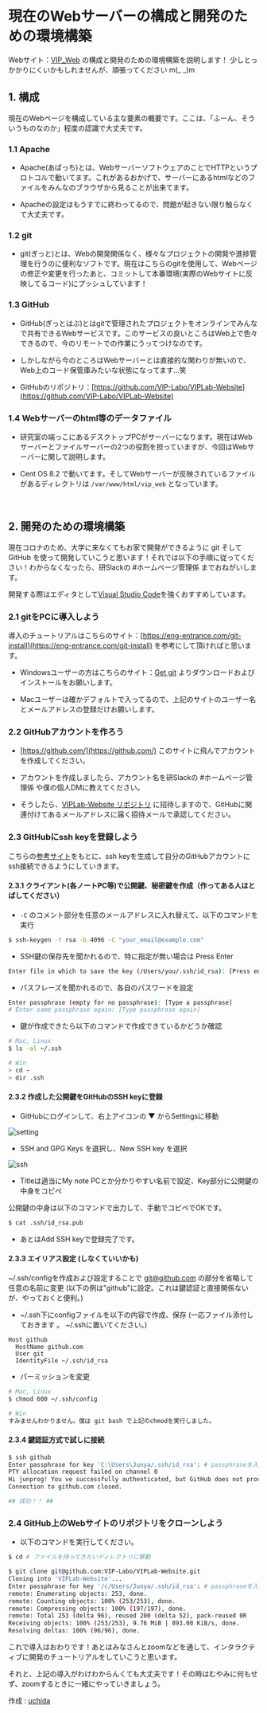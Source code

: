 現在のWebサーバーの構成と開発のための環境構築
===
Webサイト：[VIP_Web](http://www.vip.is.ritsumei.ac.jp/index.html "VIP_web") の構成と開発のための環境構築を説明します！
少しとっかかりにくいかもしれませんが、頑張ってください m(_ _)m
<br>

## 1. 構成

現在のWebページを構成している主な要素の概要です。ここは、「ふーん、そういうものなのか」程度の認識で大丈夫です。

### 1.1 Apache
* Apache(あぱっち)とは、WebサーバーソフトウェアのことでHTTPというプロトコルで動いてます。これがあるおかげで、サーバーにあるhtmlなどのファイルをみんなのブラウザから見ることが出来てます。

* Apacheの設定はもうすでに終わってるので、問題が起きない限り触らなくて大丈夫です。


### 1.2 git
* git(ぎっと)とは、Webの開発関係なく、様々なプロジェクトの開発や進捗管理を行うのに便利なソフトです。現在はこちらのgitを使用して、Webページの修正や変更を行ったあと、コミットして本番環境(実際のWebサイトに反映してるコード)にプッシュしています！


### 1.3 GitHub
* GitHub(ぎっとはぶ)とはgitで管理されたプロジェクトをオンラインでみんなで共有できるWebサービスです。このサービスの良いところはWeb上で色々できるので、今のリモートでの作業にうってつけなのです。

* しかしながら今のところはWebサーバーとは直接的な関わりが無いので、Web上のコード保管庫みたいな状態になってます...笑 

* GitHubのリポジトリ：[https://github.com/VIP-Labo/VIPLab-Website](https://github.com/VIP-Labo/VIPLab-Website)

### 1.4 Webサーバーのhtml等のデータファイル
* 研究室の端っこにあるデスクトップPCがサーバーになります。現在はWebサーバーとファイルサーバーの2つの役割を担っていますが、今回はWebサーバーに関して説明します。

* Cent OS 8.2 で動いてます。そしてWebサーバーが反映されているファイルがあるディレクトリは `/var/www/html/vip_web` となっています。

<br>

## 2. 開発のための環境構築
現在コロナのため、大学に来なくてもお家で開発ができるように git そして GitHub を使って開発していこうと思います！それでは以下の手順に従ってください！わからなくなったら、研Slackの #ホームページ管理係 までおねがいします。

開発する際はエディタとして[Visual Studio Code](https://code.visualstudio.com/ "Visual Studio Code")を強くおすすめしています。


### 2.1 gitをPCに導入しよう

導入のチュートリアルはこちらのサイト：[https://eng-entrance.com/git-install](https://eng-entrance.com/git-install) を参考にして頂ければと思います。

* Windowsユーザーの方はこちらのサイト：[Get git](https://gitforwindows.org/) よりダウンロードおよびインストールをお願いします。

* Macユーザーは確かデフォルトで入ってるので、上記のサイトのユーザー名とメールアドレスの登録だけお願いします。


### 2.2 GitHubアカウントを作ろう
* [https://github.com/](https://github.com/) このサイトに飛んでアカウントを作成してください。

* アカウントを作成しましたら、アカウント名を研Slackの #ホームページ管理係 や僕の個人DMに教えてください。

* そうしたら、[VIPLab-Website リポジトリ](https://github.com/VIP-Labo/VIPLab-Website) に招待しますので、GitHubに関連付けてあるメールアドレスに届く招待メールで承認してください。

### 2.3 GitHubにssh keyを登録しよう
こちらの[参考サイト](https://qiita.com/0ta2/items/25c27d447378b13a1ac3)をもとに、ssh keyを生成して自分のGitHubアカウントにssh接続できるようにしていきます。

#### 2.3.1 クライアント(各ノートPC等)で公開鍵、秘密鍵を作成（作ってある人はとばしてください）

* `-C` のコメント部分を任意のメールアドレスに入れ替えて、以下のコマンドを実行
```bash
$ ssh-keygen -t rsa -b 4096 -C "your_email@example.com"
``` 
* SSH鍵の保存先を聞かれるので、特に指定が無い場合は Press Enter
```bash
Enter file in which to save the key (/Users/you/.ssh/id_rsa): [Press enter]
```
* パスフレーズを聞かれるので、各自のパスワードを設定
```bash
Enter passphrase (empty for no passphrase): [Type a passphrase]
# Enter same passphrase again: [Type passphrase again]
```
* 鍵が作成できたら以下のコマンドで作成できているかどうか確認
```bash
# Mac, Linux
$ ls -al ~/.ssh

# Win
> cd ~
> dir .ssh
```

#### 2.3.2 作成した公開鍵をGitHubのSSH keyに登録

* GitHubにログインして、右上アイコンの ▼ からSettingsに移動

![setting](img/settings.jpg) 

* SSH and GPG Keys を選択し、New SSH key を選択

![ssh](img/ssh1.jpg) 

* Titleは適当にMy note PCとか分かりやすい名前で設定、Key部分に公開鍵の中身をコピペ

公開鍵の中身は以下のコマンドで出力して、手動でコピペでOKです。
```bash
$ cat .ssh/id_rsa.pub
```

* あとはAdd SSH keyで登録完了です。

#### 2.3.3 エイリアス設定 (しなくていいかも)

~/.ssh/configを作成および設定することで git@github.com の部分を省略して任意の名前に変更 (以下の例は"github"に設定。これは鍵認証と直接関係ないが、やっておくと便利。)

* ~/.ssh下にconfigファイルを以下の内容で作成、保存 (一応ファイル添付しておきます 。 ~/.sshに置いてください。)
```
Host github
  HostName github.com
  User git
  IdentityFile ~/.ssh/id_rsa
```
* パーミッションを変更
```bash
# Mac, Linux
$ chmod 600 ~/.ssh/config

# Win
すみませんわかりません。僕は git bash で上記のchmodを実行しました。
```

#### 2.3.4 鍵認証方式で試しに接続
```bash
$ ssh github
Enter passphrase for key 'C:\Users\Junya/.ssh/id_rsa': # passphraseを入力
PTY allocation request failed on channel 0
Hi junprog! You ve successfully authenticated, but GitHub does not provide shell access.
Connection to github.com closed.

## 成功！！ ##
```

### 2.4 GitHub上のWebサイトのリポジトリをクローンしよう

* 以下のコマンドを実行してください。
```bash
$ cd # ファイルを持ってきたいディレクトリに移動

$ git clone git@github.com:VIP-Labo/VIPLab-Website.git
Cloning into 'VIPLab-Website'...
Enter passphrase for key '/c/Users/Junya/.ssh/id_rsa': # passphraseを入力
remote: Enumerating objects: 253, done.
remote: Counting objects: 100% (253/253), done.
remote: Compressing objects: 100% (197/197), done.
remote: Total 253 (delta 96), reused 200 (delta 52), pack-reused 0R
Receiving objects: 100% (253/253), 9.76 MiB | 893.00 KiB/s, done.
Resolving deltas: 100% (96/96), done.

```

これで導入はおわりです！あとはみなさんとzoomなどを通して、インタラクティブに開発のチュートリアルをしていこうと思います。

それと、上記の導入がわけわからんくても大丈夫です！その時はむやみに何もせず、zoomするときに一緒にやっていきましょう。

作成 : [uchida](https://github.com/junprog)